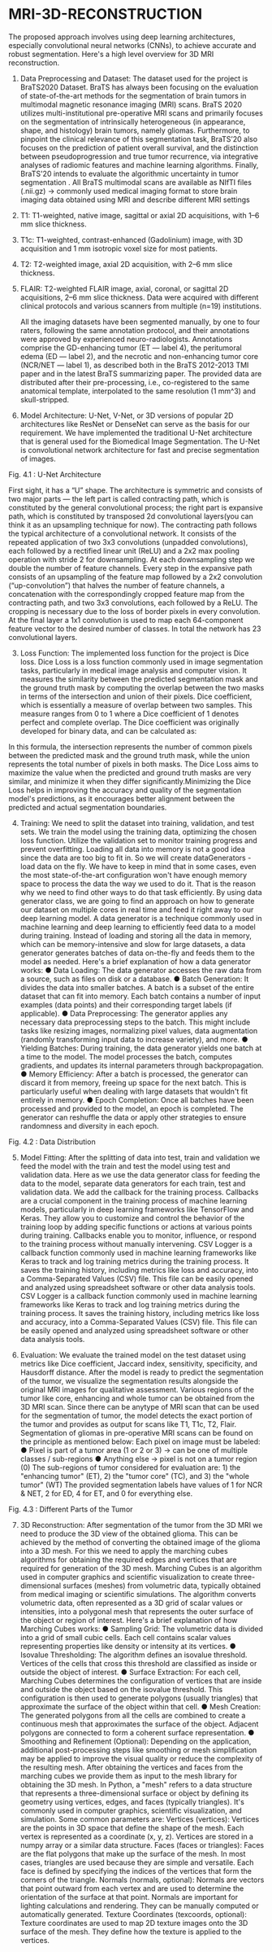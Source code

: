 # MRI-3D-RECONSTRUCTION
The proposed approach involves using deep learning architectures, especially convolutional neural networks (CNNs), to achieve accurate and robust segmentation. Here's a high level overview for 3D MRI reconstruction.

1. Data Preprocessing and Dataset:
The dataset used for the project is BraTS2020 Dataset. BraTS has always been focusing on the evaluation of state-of-the-art methods for the segmentation of brain tumors in multimodal magnetic resonance imaging (MRI) scans. BraTS 2020 utilizes multi-institutional pre-operative MRI scans and primarily focuses on the segmentation of intrinsically heterogeneous (in appearance, shape, and histology) brain tumors, namely gliomas. Furthermore, to pinpoint the clinical relevance of this segmentation task, BraTS’20 also focuses on the prediction of patient overall survival, and the distinction between pseudoprogression and true tumor recurrence, via integrative analyses of radiomic features and machine learning algorithms. Finally, BraTS'20 intends to evaluate the algorithmic uncertainty in tumor segmentation .
	All BraTS multimodal scans are available as NIfTI files (.nii.gz) -> commonly used medical imaging format to store brain imaging data obtained using MRI and describe different MRI settings
1.	T1: T1-weighted, native image, sagittal or axial 2D acquisitions, with 1–6 mm slice thickness.
2.	T1c: T1-weighted, contrast-enhanced (Gadolinium) image, with 3D acquisition and 1 mm isotropic voxel size for most patients.
3.	T2: T2-weighted image, axial 2D acquisition, with 2–6 mm slice thickness.
4.	FLAIR: T2-weighted FLAIR image, axial, coronal, or sagittal 2D acquisitions, 2–6 mm slice thickness.
Data were acquired with different clinical protocols and various scanners from multiple (n=19) institutions.

	All the imaging datasets have been segmented manually, by one to four raters, following the same annotation protocol, and their annotations were approved by experienced neuro-radiologists. Annotations comprise the GD-enhancing tumor (ET — label 4), the peritumoral edema (ED — label 2), and the necrotic and non-enhancing tumor core (NCR/NET — label 1), as described both in the BraTS 2012-2013 TMI paper and in the latest BraTS summarizing paper. The provided data are distributed after their pre-processing, i.e., co-registered to the same anatomical template, interpolated to the same resolution (1 mm^3) and skull-stripped.

2. Model Architecture:
U-Net, V-Net, or 3D versions of popular 2D architectures like ResNet or DenseNet can serve as the basis for our requirement. We have implemented the traditional U-Net architecture that is general used for the Biomedical Image Segmentation. The U-Net is convolutional network architecture for fast and precise segmentation of images.

 
Fig. 4.1 : U-Net Architecture

First sight, it has a “U” shape. The architecture is symmetric and consists of two major parts — the left part is called contracting path, which is constituted by the general convolutional process; the right part is expansive path, which is constituted by transposed 2d convolutional layers(you can think it as an upsampling technique for now). The contracting path follows the typical architecture of a convolutional network. It consists of the repeated application of two 3x3 convolutions (unpadded convolutions), each followed by a rectified linear unit (ReLU) and a 2x2 max pooling operation with stride 2 for downsampling. At each downsampling step we double the number of feature channels. Every step in the expansive path consists of an upsampling of the feature map followed by a 2x2 convolution (“up-convolution”) that halves the number of feature channels, a concatenation with the correspondingly cropped feature map from the contracting path, and two 3x3 convolutions, each followed by a ReLU. The cropping is necessary due to the loss of border pixels in every convolution. At the final layer a 1x1 convolution is used to map each 64-component feature vector to the desired number of classes. In total the network has 23 convolutional layers.

3. Loss Function:
	The implemented loss function for the project is Dice loss. Dice Loss is a loss function commonly used in image segmentation tasks, particularly in medical image analysis and computer vision. It measures the similarity between the predicted segmentation mask and the ground truth mask by computing the overlap between the two masks in terms of the intersection and union of their pixels. Dice coefficient, which is essentially a measure of overlap between two samples. This measure ranges from 0 to 1 where a Dice coefficient of 1 denotes perfect and complete overlap. The Dice coefficient was originally developed for binary data, and can be calculated as:
 
In this formula, the intersection represents the number of common pixels between the predicted mask and the ground truth mask, while the union represents the total number of pixels in both masks. The Dice Loss aims to maximize the value when the predicted and ground truth masks are very similar, and minimize it when they differ significantly.Minimizing the Dice Loss helps in improving the accuracy and quality of the segmentation model's predictions, as it encourages better alignment between the predicted and actual segmentation boundaries.

 

4. Training:
We need to split the dataset into training, validation, and test sets. We train the model using the training data, optimizing the chosen loss function. Utilize the validation set to monitor training progress and prevent overfitting. Loading all data into memory is not a good idea since the data are too big to fit in. So we will create dataGenerators - load data on the fly. We have to keep in mind that in some cases, even the most state-of-the-art configuration won't have enough memory space to process the data the way we used to do it. That is the reason why we need to find other ways to do that task efficiently. By using data generator class, we are going to find an approach on how to generate our dataset on multiple cores in real time and feed it right away to our deep learning model.
A data generator is a technique commonly used in machine learning and deep learning to efficiently feed data to a model during training. Instead of loading and storing all the data in memory, which can be memory-intensive and slow for large datasets, a data generator generates batches of data on-the-fly and feeds them to the model as needed.
Here's a brief explanation of how a data generator works:
●	Data Loading: The data generator accesses the raw data from a source, such as files on disk or a database.
●	Batch Generation: It divides the data into smaller batches. A batch is a subset of the entire dataset that can fit into memory. Each batch contains a number of input examples (data points) and their corresponding target labels (if applicable).
●	Data Preprocessing: The generator applies any necessary data preprocessing steps to the batch. This might include tasks like resizing images, normalizing pixel values, data augmentation (randomly transforming input data to increase variety), and more.
●	Yielding Batches: During training, the data generator yields one batch at a time to the model. The model processes the batch, computes gradients, and updates its internal parameters through backpropagation.
●	Memory Efficiency: After a batch is processed, the generator can discard it from memory, freeing up space for the next batch. This is particularly useful when dealing with large datasets that wouldn't fit entirely in memory.
●	Epoch Completion: Once all batches have been processed and provided to the model, an epoch is completed. The generator can reshuffle the data or apply other strategies to ensure randomness and diversity in each epoch.

 
Fig. 4.2 : Data Distribution
	

5. Model Fitting:
After the splitting of data into test, train and validation we feed the model with the train and test the model using test and validation data. Here as we use the data generator class for feeding the data to the model, separate data generators for each train, test and validation data. We add the callback for the training process. Callbacks are a crucial component in the training process of machine learning models, particularly in deep learning frameworks like TensorFlow and Keras. They allow you to customize and control the behavior of the training loop by adding specific functions or actions at various points during training. Callbacks enable you to monitor, influence, or respond to the training process without manually intervening. 
CSV Logger is a callback function commonly used in machine learning frameworks like Keras to track and log training metrics during the training process. It saves the training history, including metrics like loss and accuracy, into a Comma-Separated Values (CSV) file. This file can be easily opened and analyzed using spreadsheet software or other data analysis tools. CSV Logger is a callback function commonly used in machine learning frameworks like Keras to track and log training metrics during the training process. It saves the training history, including metrics like loss and accuracy, into a Comma-Separated Values (CSV) file. This file can be easily opened and analyzed using spreadsheet software or other data analysis tools.

6. Evaluation:
We evaluate the trained model on the test dataset using metrics like Dice coefficient, Jaccard index, sensitivity, specificity, and Hausdorff distance. After the model is ready to predict the segmentation of the tumor, we visualize the segmentation results alongside the original MRI images for qualitative assessment. Various regions of the tumor like core, enhancing and whole tumor can be obtained from the 3D MRI scan. Since there can be anytype of MRI scan that can be used for the segmentation of tumor, the model detects the exact portion of the tumor and provides as output for scans like T1, T1c, T2, Flair.
Segmentation of gliomas in pre-operative MRI scans can be found on the principle as mentioned below:
Each pixel on image must be labeled:
●	Pixel is part of a tumor area (1 or 2 or 3) -> can be one of multiple classes / sub-regions
●	Anything else -> pixel is not on a tumor region (0)
The sub-regions of tumor considered for evaluation are: 1) the "enhancing tumor" (ET), 2) the "tumor core" (TC), and 3) the "whole tumor" (WT) The provided segmentation labels have values of 1 for NCR & NET, 2 for ED, 4 for ET, and 0 for everything else.
 
Fig. 4.3 : Different Parts of the Tumor 





7. 3D Reconstruction:
After segmentation of the tumor from the 3D MRI we need to produce the 3D view of the obtained glioma. This can be achieved by the method of converting the obtained image of the glioma into a 3D mesh. For this we need to apply the marching cubes algorithms for obtaining the required edges and vertices that are required for generation of the 3D mesh.
		Marching Cubes is an algorithm used in computer graphics and scientific visualization to create three-dimensional surfaces (meshes) from volumetric data, typically obtained from medical imaging or scientific simulations. The algorithm converts volumetric data, often represented as a 3D grid of scalar values or intensities, into a polygonal mesh that represents the outer surface of the object or region of interest. Here's a brief explanation of how Marching Cubes works:
●	Sampling Grid: The volumetric data is divided into a grid of small cubic cells. Each cell contains scalar values representing properties like density or intensity at its vertices.
●	Isovalue Thresholding: The algorithm defines an isovalue threshold. Vertices of the cells that cross this threshold are classified as inside or outside the object of interest.
●	Surface Extraction: For each cell, Marching Cubes determines the configuration of vertices that are inside and outside the object based on the isovalue threshold. This configuration is then used to generate polygons (usually triangles) that approximate the surface of the object within that cell.
●	Mesh Creation: The generated polygons from all the cells are combined to create a continuous mesh that approximates the surface of the object. Adjacent polygons are connected to form a coherent surface representation.
●	Smoothing and Refinement (Optional): Depending on the application, additional post-processing steps like smoothing or mesh simplification may be applied to improve the visual quality or reduce the complexity of the resulting mesh.
	After obtaining the vertices and faces from the marching cubes we provide them as input to the mesh library for obtaining the 3D mesh. In Python, a "mesh" refers to a data structure that represents a three-dimensional surface or object by defining its geometry using vertices, edges, and faces (typically triangles). It's commonly used in computer graphics, scientific visualization, and simulation. Some common parameters are:
Vertices (vertices): Vertices are the points in 3D space that define the shape of the mesh. Each vertex is represented as a coordinate (x, y, z). Vertices are stored in a numpy array or a similar data structure.
Faces (faces or triangles): Faces are the flat polygons that make up the surface of the mesh. In most cases, triangles are used because they are simple and versatile. Each face is defined by specifying the indices of the vertices that form the corners of the triangle.
Normals (normals, optional): Normals are vectors that point outward from each vertex and are used to determine the orientation of the surface at that point. Normals are important for lighting calculations and rendering. They can be manually computed or automatically generated.
Texture Coordinates (texcoords, optional): Texture coordinates are used to map 2D texture images onto the 3D surface of the mesh. They define how the texture is applied to the vertices.
